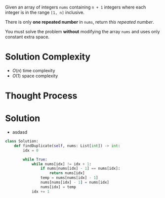 Given an array of integers `nums` containing `n + 1` integers where each integer is in the range `[1, n]` inclusive.

There is only **one repeated number** in `nums`, return _this repeated number_.

You must solve the problem **without** modifying the array `nums` and uses only constant extra space.
# Solution Complexity
- $O(n)$ time complexity
- $O(1)$ space complexity
# Thought Process
# Solution
- asdasd
```Python
class Solution:
	def findDuplicate(self, nums: List[int]) -> int:
		idx = 0

		while True:
			while nums[idx] != idx + 1:
				if nums[nums[idx] - 1] == nums[idx]:
					return nums[idx]
				temp = nums[nums[idx] - 1]
				nums[nums[idx] - 1] = nums[idx]
				nums[idx] = temp
			idx += 1
```